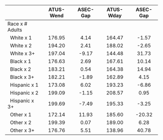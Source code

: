 
|                      |    ATUS-Wend |     ASEC-Gap |    ATUS-Wday |     ASEC-Gap |
| -------------------- | :----------: | :----------: | :----------: | :----------: |
| Race x # Adults      |              |              |              |              |
| &nbsp;&nbsp;White x 1 |       176.95 |         4.14 |       164.47 |        -1.57 |
| &nbsp;&nbsp;White x 2 |       194.20 |         2.41 |       188.02 |        -2.65 |
| &nbsp;&nbsp;White x 3+ |       197.04 |        -9.17 |       144.48 |        31.73 |
| &nbsp;&nbsp;Black x 1 |       176.63 |         2.69 |       167.61 |        10.14 |
| &nbsp;&nbsp;Black x 2 |       183.21 |         0.54 |       164.38 |        14.94 |
| &nbsp;&nbsp;Black x 3+ |       182.21 |        -1.89 |       162.89 |         4.15 |
| &nbsp;&nbsp;Hispanic x 1 |       173.08 |         6.02 |       193.23 |        -6.86 |
| &nbsp;&nbsp;Hispanic x 2 |       199.09 |        -1.15 |       208.57 |         0.95 |
| &nbsp;&nbsp;Hispanic x 3+ |       199.69 |        -7.49 |       195.33 |        -3.25 |
| &nbsp;&nbsp;Other x 1 |       172.14 |        11.93 |       185.60 |       -20.32 |
| &nbsp;&nbsp;Other x 2 |       199.39 |         0.07 |       189.00 |         6.28 |
| &nbsp;&nbsp;Other x 3+ |       176.76 |         5.51 |       138.96 |        40.78 |

